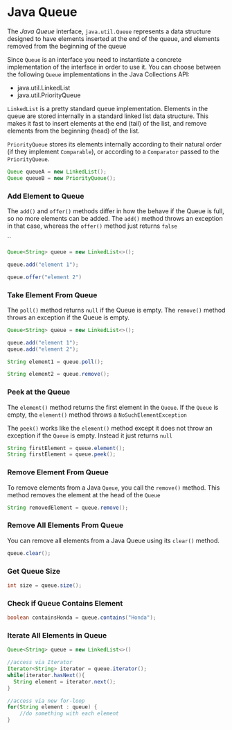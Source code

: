 # Java Queue

The _Java_ _Queue_ interface, `java.util.Queue` represents a data structure designed to have elements inserted at the end of the queue, and elements removed from the beginning of the queue

Since `Queue` is an interface you need to instantiate a concrete implementation of the interface in order to use it. You can choose between the following `Queue` implementations in the Java Collections API:

* java.util.LinkedList
* java.util.PriorityQueue

`LinkedList` is a pretty standard queue implementation. Elements in the queue are stored internally in a standard linked list data structure. This makes it fast to insert elements at the end (tail) of the list, and remove elements from the beginning (head) of the list.

`PriorityQueue` stores its elements internally according to their natural order (if they implement `Comparable`), or according to a `Comparator` passed to the `PriorityQueue`.



```java
Queue queueA = new LinkedList();
Queue queueB = new PriorityQueue();
```

### Add Element to Queue

The `add()` and `offer()` methods differ in how the behave if the Queue is full, so no more elements can be added. The `add()` method throws an exception in that case, whereas the `offer()` method just returns `false`

``

```java
Queue<String> queue = new LinkedList<>();

queue.add("element 1");

queue.offer("element 2")
```

### Take Element From Queue

The `poll()` method returns `null` if the Queue is empty. The `remove()` method throws an exception if the Queue is empty.



```java
Queue<String> queue = new LinkedList<>();

queue.add("element 1");
queue.add("element 2");

String element1 = queue.poll();

String element2 = queue.remove();
```

### Peek at the Queue

The `element()` method returns the first element in the `Queue`. If the `Queue` is empty, the `element()` method throws a `NoSuchElementException`

The `peek()` works like the `element()` method except it does not throw an exception if the `Queue` is empty. Instead it just returns `null`

```java
String firstElement = queue.element();
String firstElement = queue.peek();
```

### Remove Element From Queue

To remove elements from a Java `Queue`, you call the `remove()` method. This method removes the element at the head of the `Queue`

```java
String removedElement = queue.remove();
```

### Remove All Elements From Queue

You can remove all elements from a Java Queue using its `clear()` method.

```java
queue.clear();
```

### Get Queue Size

```java
int size = queue.size();
```

### Check if Queue Contains Element



```java
boolean containsHonda = queue.contains("Honda");
```

### Iterate All Elements in Queue



```java
Queue<String> queue = new LinkedList<>()

//access via Iterator
Iterator<String> iterator = queue.iterator();
while(iterator.hasNext(){
  String element = iterator.next();
}

//access via new for-loop
for(String element : queue) {
    //do something with each element
}
```
